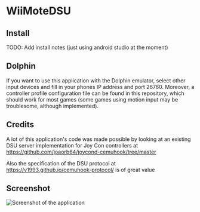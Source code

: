 # WiiMoteDSU

## Install

TODO: Add install notes (just using android studio at the moment)

## Dolphin

If you want to use this application with the Dolphin emulator, select other input devices and
fill in your phones IP address and port 26760. Moreover, a controller profile configuration file
can be found in this repository, which should work for most games  (some games using motion input
may be troublesome, although implemented).

## Credits

A lot of this application's code was made possible by looking at an existing DSU server
implementation for Joy Con controllers at https://github.com/joaorb64/joycond-cemuhook/tree/master

Also the specification of the DSU protocol at https://v1993.github.io/cemuhook-protocol/ is of
great value

## Screenshot

![Screenshot of the application](https://github.com/marcowindt/WiiMoteDSU/blob/master/screenshot.jpeg)



